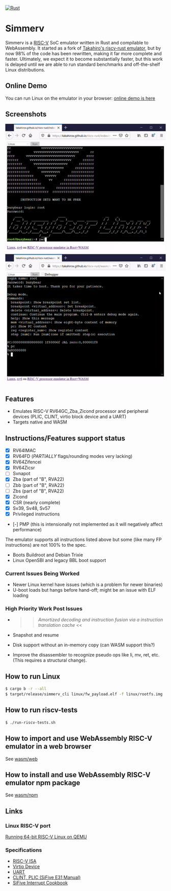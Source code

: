 [![Rust](https://github.com/tommythorn/simmerv/actions/workflows/rust.yml/badge.svg)](https://github.com/tommythorn/simmerv/actions/workflows/rust.yml)

# Simmerv

Simmerv is a [RISC-V](https://riscv.org/) SoC emulator written in Rust
and compilable to WebAssembly.  It started as a fork of [Takahiro's
riscv-rust emulator](https://github.com/takahirox/riscv-rust), but by
now 98% of the code has been rewritten, making it far more complete
and faster.  Ultimately, we expect it to become substantially faster,
but this work is delayed until we are able to run standard benchmarks
and off-the-shelf Linux distributions.

## Online Demo

You can run Linux on the emulator in your browser: [online demo is
here](https://tommythorn.github.io/simmerv/wasm/web/index.html)

## Screenshots

![animation](./screenshots/animation.gif)
![debugger](./screenshots/debugger.gif)

## Features

- Emulates RISC-V RV64GC_Zba_Zicond processor and peripheral devices
  (PLIC, CLINT, virtio block device and a UART)
- Targets native and WASM

## Instructions/Features support status

- [x] RV64IMAC
- [x] RV64FD (*PARTIALLY* flags/rounding modes very lacking)
- [x] RV64Zifencei
- [x] RV64Zicsr
- [ ] Svnapot
- [x] Zba (part of "B", RVA22)
- [ ] Zbb (part of "B", RVA22)
- [ ] Zbs (part of "B", RVA22)
- [x] Zicond
- [x] CSR (nearly complete)
- [x] Sv39, Sv48, Sv57
- [x] Privileged instructions
- [-] PMP (this is intensionally not implemented as it will negatively affect performance)

The emulator supports all instructions listed above but some (like
many FP instructions) are not 100% to the spec.

- Boots Buildroot and Debian Trixie
- Linux OpenSBI and legacy BBL boot support

### Current Issues Being Worked

- Newer Linux kernel have issues (which is a problem for newer binaries)
- U-boot loads but hangs before hand-off; might be an issue with ELF loading

### High Priority Work Post Issues

- >> *Amortized decoding and instruction fusion via a instruction
  translation cache* <<

- Snapshot and resume

- Disk support without an in-memory copy (can WASM support this?)

- Improve the disassembler to recognize pseudo ops like li, mv, ret,
  etc. (This requires a structural change).

## How to run Linux

```sh
$ cargo b -r --all
$ target/release/simmerv_cli linux/fw_payload.elf -f linux/rootfs.img
```

## How to run riscv-tests

```sh
$ ./run-riscv-tests.sh
```

## How to import and use WebAssembly RISC-V emulator in a web browser

See [wasm/web](https://github.com/tommythorn/simmerv/tree/master/wasm/web)

## How to install and use WebAssembly RISC-V emulator npm package

See [wasm/npm](https://github.com/tommythorn/simmerv/tree/master/wasm/npm)

## Links

### Linux RISC-V port

[Running 64-bit RISC-V Linux on QEMU](https://risc-v-getting-started-guide.readthedocs.io/en/latest/linux-qemu.html)

### Specifications

- [RISC-V ISA](https://riscv.org/specifications/)
- [Virtio Device](https://docs.oasis-open.org/virtio/virtio/v1.1/csprd01/virtio-v1.1-csprd01.html)
- [UART](http://www.ti.com/lit/ug/sprugp1/sprugp1.pdf)
- [CLINT, PLIC (SiFive E31 Manual)](https://sifive.cdn.prismic.io/sifive%2Fc89f6e5a-cf9e-44c3-a3db-04420702dcc1_sifive+e31+manual+v19.08.pdf)
- [SiFive Interrupt Cookbook](https://sifive.cdn.prismic.io/sifive/0d163928-2128-42be-a75a-464df65e04e0_sifive-interrupt-cookbook.pdf)
